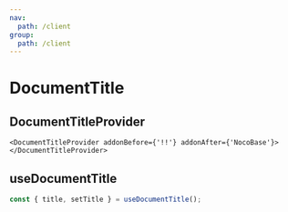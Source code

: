 ```yaml
---
nav:
  path: /client
group:
  path: /client
---
```


# DocumentTitle

## DocumentTitleProvider

```tsx | pure
<DocumentTitleProvider addonBefore={'!!'} addonAfter={'NocoBase'}>
</DocumentTitleProvider>
```

## useDocumentTitle

```ts
const { title, setTitle } = useDocumentTitle();
```
